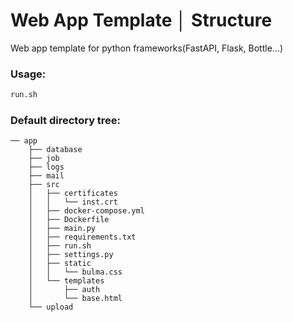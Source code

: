 # Web App Template │ Structure
Web app template for python frameworks(FastAPI, Flask, Bottle...)

### Usage:
```sh
run.sh
```
### Default directory tree:
```
── app
    ├── database
    ├── job
    ├── logs
    ├── mail
    ├── src
    │   ├── certificates
    │   │   └── inst.crt
    │   ├── docker-compose.yml
    │   ├── Dockerfile
    │   ├── main.py
    │   ├── requirements.txt
    │   ├── run.sh
    │   ├── settings.py
    │   ├── static
    │   │   └── bulma.css
    │   └── templates
    │       ├── auth
    │       └── base.html
    └── upload
```
